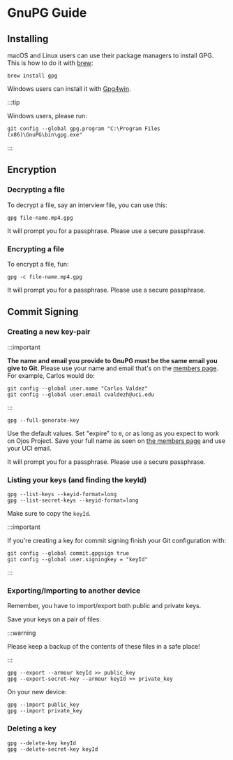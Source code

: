 # GnuPG Guide

## Installing

macOS and Linux users can use their package managers to install GPG. This is
how to do it with [brew](https://brew.sh):

```shell
brew install gpg
```

Windows users can install it with [Gpg4win](https://gpg4win.org/).

:::tip

Windows users, please run:

```shell
git config --global gpg.program "C:\Program Files (x86)\GnuPG\bin\gpg.exe"
```

:::

## Encryption

### Decrypting a file

To decrypt a file, say an interview file, you can use this:

```shell
gpg file-name.mp4.gpg
```

It will prompt you for a passphrase. Please use a secure passphrase.

### Encrypting a file

To encrypt a file, fun:

```shell
gpg -c file-name.mp4.gpg
```

It will prompt you for a passphrase. Please use a secure passphrase.

## Commit Signing

### Creating a new key-pair

:::important

**The name and email you provide to GnuPG must be the same email you give to Git**.
Please use your name and email that's on the [members page](/docs/members/).
For example, Carlos would do:

```shell
git config --global user.name "Carlos Valdez"
git config --global user.email cvaldezh@uci.edu
```

:::

```shell
gpg --full-generate-key
```

Use the default values. Set "expire" to `0`, or as long as you expect to work
on Ojos Project. Save your full name as seen on [the members page](/docs/members)
and use your UCI email.

It will prompt you for a passphrase. Please use a secure passphrase.

### Listing your keys (and finding the keyId)

```shell
gpg --list-keys --keyid-format=long
gpg --list-secret-keys --keyid-format=long
```

Make sure to copy the `keyId`.

:::important

If you're creating a key for commit signing finish your Git configuration with:

```shell
git config --global commit.gpgsign true
git config --global user.signingkey = "keyId"
```

:::

### Exporting/Importing to another device

Remember, you have to import/export both public and private keys.

Save your keys on a pair of files:

:::warning

Please keep a backup of the contents of these files in a safe place!

:::

```shell
gpg --export --armour keyId >> public_key
gpg --export-secret-key --armour keyId >> private_key
```

On your new device:

```shell
gpg --import public_key
gpg --import private_key
```

### Deleting a key

```shell
gpg --delete-key keyId
gpg --delete-secret-key keyId
```
